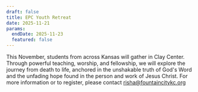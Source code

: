 ```yaml
---
draft: false
title: EPC Youth Retreat
date: 2025-11-21
params:
  endDate: 2025-11-23
  featured: false
---
```

This November, students from across Kansas will gather in Clay Center.  Through powerful teaching, worship, and fellowship, we will explore the journey from death to life, anchored in the unshakable truth of God's Word and the unfading hope found in the person and work of Jesus Christ.  For more information or to register, please contact risha@fountaincitykc.org